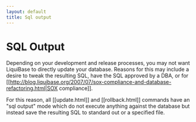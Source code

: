 ```yaml
---
layout: default
title: Sql output
---
```


# SQL Output #

Depending on your development and release processes, you may not want LiquiBase to directly update your database.  Reasons for this may include a desire to tweak the resulting SQL, have the SQL approved by a DBA, or for [[http://blog.liquibase.org/2007/07/sox-compliance-and-database-refactoring.html|SOX compliance]].  

For this reason, all [[update.html]] and [[rollback.html]] commands have an "sql output" mode which do not execute anything against the database but instead save the resulting SQL to standard out or a specified file.